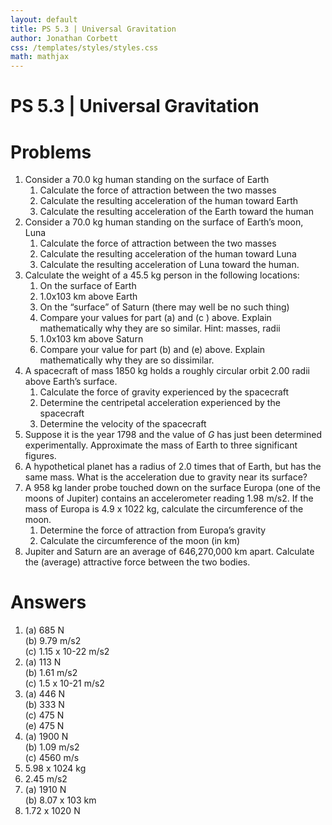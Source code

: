 ```yaml
---
layout: default
title: PS 5.3 | Universal Gravitation
author: Jonathan Corbett
css: /templates/styles/styles.css
math: mathjax
---
```

# PS 5.3 | Universal Gravitation

# Problems

1. Consider a 70.0 kg human standing on the surface of Earth  
   1. Calculate the force of attraction between the two masses  
   2. Calculate the resulting acceleration of the human toward Earth  
   3. Calculate the resulting acceleration of the Earth toward the human  
2. Consider a 70.0 kg human standing on the surface of Earth’s moon, Luna  
   1. Calculate the force of attraction between the two masses  
   2. Calculate the resulting acceleration of the human toward Luna  
   3. Calculate the resulting acceleration of Luna toward the human.  
3. Calculate the weight of a 45.5 kg person in the following locations:  
   1. On the surface of Earth  
   2. 1.0x103 km above Earth  
   3. On the “surface” of Saturn (there may well be no such thing)  
   4. Compare your values for part (a) and (c ) above. Explain mathematically why they are so similar. Hint: masses, radii  
   5. 1.0x103 km above Saturn  
   6. Compare your value for part (b) and (e) above. Explain mathematically why they are so dissimilar.  
4. A spacecraft of mass 1850 kg holds a roughly circular orbit 2.00 radii above Earth’s surface.  
   1. Calculate the force of gravity experienced by the spacecraft  
   2. Determine the centripetal acceleration experienced by the spacecraft  
   3. Determine the velocity of the spacecraft  
5. Suppose it is the year 1798 and the value of *G* has just been determined experimentally. Approximate the mass of Earth to three significant figures.  
6. A hypothetical planet has a radius of 2.0 times that of Earth, but has the same mass. What is the acceleration due to gravity near its surface?  
7. A 958 kg lander probe touched down on the surface Europa (one of the moons of Jupiter) contains an accelerometer reading 1.98 m/s2. If the mass of Europa is 4.9 x 1022 kg, calculate the circumference of the moon.  
   1. Determine the force of attraction from Europa’s gravity  
   2. Calculate the circumference of the moon (in km)  
8. Jupiter and Saturn are an average of 646,270,000 km apart. Calculate the (average) attractive force between the two bodies.

# 

# Answers

1. (a) 685 N  
   (b) 9.79 m/s2  
   (c) 1.15 x 10\-22 m/s2  
2. (a) 113 N  
   (b) 1.61 m/s2  
   (c) 1.5 x 10\-21 m/s2   
3. (a) 446 N  
   (b) 333 N  
   (c) 475 N  
   (e) 475 N  
4. (a) 1900 N  
   (b) 1.09 m/s2  
   (c) 4560 m/s  
5.  5.98 x 1024 kg  
6.  2.45 m/s2  
7. (a) 1910 N  
   (b) 8.07 x 103 km  
8. 1.72 x 1020 N
